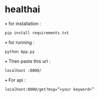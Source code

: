 # healthai

•	for installation : 

    pip install requirements.txt
   
•	for running :

    python App.py
    
•	Then paste this url :

    localhost :8000/
    
•	For api : 

    localhost:8000/get?msg=”<your keyword>”


